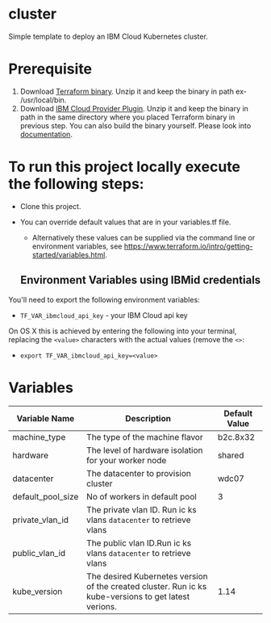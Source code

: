 # cluster
Simple template to deploy an IBM Cloud Kubernetes cluster.  
   
# Prerequisite 
1) Download [Terraform binary](https://www.terraform.io/downloads.html).  Unzip it and keep the binary in path ex- /usr/local/bin.
2) Download [IBM Cloud Provider Plugin](https://github.com/IBM-Bluemix/terraform-provider-ibm/releases). Unzip it and keep the binary in path in the same directory where you placed Terraform binary in previous step. You can also build the binary yourself. Please look into [documentation](https://github.com/IBM-Bluemix/terraform-provider-ibm/blob/master/README.md).

# To run this project locally execute the following steps:

- Clone this project.
- You can override default values that are in your variables.tf file.
  - Alternatively these values can be supplied via the command line or environment variables, see https://www.terraform.io/intro/getting-started/variables.html.
  
  ## Environment Variables using IBMid credentials
You'll need to export the following environment variables:

- `TF_VAR_ibmcloud_api_key` - your IBM Cloud api key

On OS X this is achieved by entering the following into your terminal, replacing the `<value>` characters with the actual values (remove the `<>`:

- `export TF_VAR_ibmcloud_api_key=<value>`


# Variables

|Variable Name|Description|Default Value|
|-------------|-----------|-------------|
|machine_type| The type of the machine flavor|b2c.8x32| 
|hardware   |  The level of hardware isolation for your worker node|shared|
|datacenter|The datacenter to provision cluster |wdc07|
|default_pool_size| No of workers in default pool | 3 |
|private_vlan_id|The private vlan ID. Run ic ks vlans `datacenter` to retrieve vlans||
|public_vlan_id|The public vlan ID.Run ic ks vlans `datacenter` to retrieve vlans||
|kube_version|The desired Kubernetes version of the created cluster. Run ic ks kube-versions to get latest verions.|1.14|
